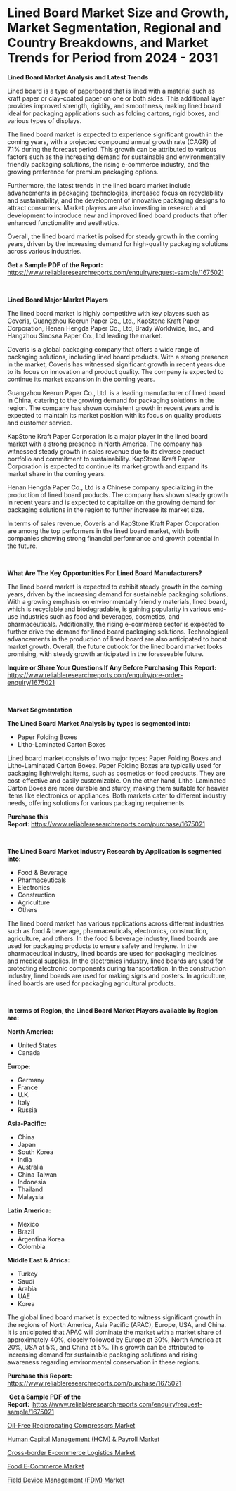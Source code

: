 <p><h1>Lined Board Market Size and Growth, Market Segmentation, Regional and Country Breakdowns, and Market Trends for Period from 2024 -  2031</h1></p><p><strong>Lined Board Market Analysis and Latest Trends</strong></p>
<p><p>Lined board is a type of paperboard that is lined with a material such as kraft paper or clay-coated paper on one or both sides. This additional layer provides improved strength, rigidity, and smoothness, making lined board ideal for packaging applications such as folding cartons, rigid boxes, and various types of displays.</p><p>The lined board market is expected to experience significant growth in the coming years, with a projected compound annual growth rate (CAGR) of 7.1% during the forecast period. This growth can be attributed to various factors such as the increasing demand for sustainable and environmentally friendly packaging solutions, the rising e-commerce industry, and the growing preference for premium packaging options.</p><p>Furthermore, the latest trends in the lined board market include advancements in packaging technologies, increased focus on recyclability and sustainability, and the development of innovative packaging designs to attract consumers. Market players are also investing in research and development to introduce new and improved lined board products that offer enhanced functionality and aesthetics.</p><p>Overall, the lined board market is poised for steady growth in the coming years, driven by the increasing demand for high-quality packaging solutions across various industries.</p></p>
<p><strong>Get a Sample PDF of the Report:&nbsp;</strong> <a href="https://www.reliableresearchreports.com/enquiry/request-sample/1675021">https://www.reliableresearchreports.com/enquiry/request-sample/1675021</a></p>
<p>&nbsp;</p>
<p><strong>Lined Board Major Market Players</strong></p>
<p><p>The lined board market is highly competitive with key players such as Coveris, Guangzhou Keerun Paper Co., Ltd., KapStone Kraft Paper Corporation, Henan Hengda Paper Co., Ltd, Brady Worldwide, Inc., and Hangzhou Sinosea Paper Co., Ltd leading the market.</p><p>Coveris is a global packaging company that offers a wide range of packaging solutions, including lined board products. With a strong presence in the market, Coveris has witnessed significant growth in recent years due to its focus on innovation and product quality. The company is expected to continue its market expansion in the coming years.</p><p>Guangzhou Keerun Paper Co., Ltd. is a leading manufacturer of lined board in China, catering to the growing demand for packaging solutions in the region. The company has shown consistent growth in recent years and is expected to maintain its market position with its focus on quality products and customer service.</p><p>KapStone Kraft Paper Corporation is a major player in the lined board market with a strong presence in North America. The company has witnessed steady growth in sales revenue due to its diverse product portfolio and commitment to sustainability. KapStone Kraft Paper Corporation is expected to continue its market growth and expand its market share in the coming years.</p><p>Henan Hengda Paper Co., Ltd is a Chinese company specializing in the production of lined board products. The company has shown steady growth in recent years and is expected to capitalize on the growing demand for packaging solutions in the region to further increase its market size.</p><p>In terms of sales revenue, Coveris and KapStone Kraft Paper Corporation are among the top performers in the lined board market, with both companies showing strong financial performance and growth potential in the future.</p></p>
<p>&nbsp;</p>
<p><strong>What Are The Key Opportunities For Lined Board Manufacturers?</strong></p>
<p><p>The lined board market is expected to exhibit steady growth in the coming years, driven by the increasing demand for sustainable packaging solutions. With a growing emphasis on environmentally friendly materials, lined board, which is recyclable and biodegradable, is gaining popularity in various end-use industries such as food and beverages, cosmetics, and pharmaceuticals. Additionally, the rising e-commerce sector is expected to further drive the demand for lined board packaging solutions. Technological advancements in the production of lined board are also anticipated to boost market growth. Overall, the future outlook for the lined board market looks promising, with steady growth anticipated in the foreseeable future.</p></p>
<p><strong>Inquire or Share Your Questions If Any Before Purchasing This Report:</strong> <a href="https://www.reliableresearchreports.com/enquiry/pre-order-enquiry/1675021">https://www.reliableresearchreports.com/enquiry/pre-order-enquiry/1675021</a></p>
<p>&nbsp;</p>
<p><strong>Market Segmentation</strong></p>
<p><strong>The Lined Board Market Analysis by types is segmented into:</strong></p>
<p><ul><li>Paper Folding Boxes</li><li>Litho-Laminated Carton Boxes</li></ul></p>
<p><p>Lined board market consists of two major types: Paper Folding Boxes and Litho-Laminated Carton Boxes. Paper Folding Boxes are typically used for packaging lightweight items, such as cosmetics or food products. They are cost-effective and easily customizable. On the other hand, Litho-Laminated Carton Boxes are more durable and sturdy, making them suitable for heavier items like electronics or appliances. Both markets cater to different industry needs, offering solutions for various packaging requirements.</p></p>
<p><strong>Purchase this Report:&nbsp;</strong><a href="https://www.reliableresearchreports.com/purchase/1675021">https://www.reliableresearchreports.com/purchase/1675021</a></p>
<p>&nbsp;</p>
<p><strong>The Lined Board Market Industry Research by Application is segmented into:</strong></p>
<p><ul><li>Food & Beverage</li><li>Pharmaceuticals</li><li>Electronics</li><li>Construction</li><li>Agriculture</li><li>Others</li></ul></p>
<p><p>The lined board market has various applications across different industries such as food & beverage, pharmaceuticals, electronics, construction, agriculture, and others. In the food & beverage industry, lined boards are used for packaging products to ensure safety and hygiene. In the pharmaceutical industry, lined boards are used for packaging medicines and medical supplies. In the electronics industry, lined boards are used for protecting electronic components during transportation. In the construction industry, lined boards are used for making signs and posters. In agriculture, lined boards are used for packaging agricultural products.</p></p>
<p>&nbsp;</p>
<p><strong>In terms of Region, the Lined Board Market Players available by Region are:</strong></p>
<p>
    <p> <strong> North America: </strong>
        <ul>
            <li>United States</li>
            <li>Canada</li>
        </ul>
        </p> 
    <p> <strong> Europe: </strong>
        <ul>
            <li>Germany</li>
            <li>France</li>
            <li>U.K.</li>
            <li>Italy</li>
            <li>Russia</li>
        </ul>
        </p> 
    <p> <strong> Asia-Pacific: </strong>
        <ul>
            <li>China</li>
            <li>Japan</li>
            <li>South Korea</li>
            <li>India</li>
            <li>Australia</li>
            <li>China Taiwan</li>
            <li>Indonesia</li>
            <li>Thailand</li>
            <li>Malaysia</li>
        </ul>
        </p> 
    <p> <strong> Latin America: </strong>
        <ul>
            <li>Mexico</li>
            <li>Brazil</li>
            <li>Argentina Korea</li>
            <li>Colombia</li>
        </ul>
        </p> 
    <p> <strong> Middle East & Africa: </strong>
        <ul>
            <li>Turkey</li>
            <li>Saudi</li>
            <li>Arabia</li>
            <li>UAE</li>
            <li>Korea</li>
        </ul>
    </p>
    </p>
<p><p>The global lined board market is expected to witness significant growth in the regions of North America, Asia Pacific (APAC), Europe, USA, and China. It is anticipated that APAC will dominate the market with a market share of approximately 40%, closely followed by Europe at 30%, North America at 20%, USA at 5%, and China at 5%. This growth can be attributed to increasing demand for sustainable packaging solutions and rising awareness regarding environmental conservation in these regions.</p></p>
<p><strong>Purchase this Report: </strong><a href="https://www.reliableresearchreports.com/purchase/1675021">https://www.reliableresearchreports.com/purchase/1675021</a></p>
<p>&nbsp;<strong>Get a Sample PDF of the Report:&nbsp;&nbsp;</strong><a href="https://www.reliableresearchreports.com/enquiry/request-sample/1675021">https://www.reliableresearchreports.com/enquiry/request-sample/1675021</a></p>
<p><strong></strong></p>
<p><p><a href="https://github.com/Alonsoolds3wq1d81czn8rbol/Market-Research-Report-List-1/blob/main/oil-free-reciprocating-compressors-market.md">Oil-Free Reciprocating Compressors Market</a></p><p><a href="https://medium.com/@shanatromp/human-capital-management-hcm-amp-payroll-market-insights-into-market-cagr-market-trends-and-b68ff7122d7a">Human Capital Management (HCM) & Payroll Market</a></p><p><a href="https://medium.com/@shanatromp/cross-border-e-commerce-logistics-market-share-evolution-and-market-growth-trends-2024-2031-fcce44157d0d">Cross-border E-commerce Logistics Market</a></p><p><a href="https://medium.com/@shanatromp/food-e-commerce-market-analysis-and-sze-forecasted-for-period-from-2024-to-2031-0abecd825b01">Food E-Commerce Market</a></p><p><a href="https://medium.com/@shanatromp/field-device-management-fdm-market-report-reveals-the-latest-trends-and-growth-opportunities-of-e0cfee6bccc2">Field Device Management (FDM) Market</a></p></p>